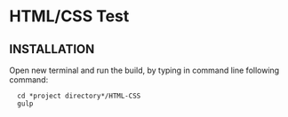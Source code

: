 HTML/CSS Test
=============================


INSTALLATION
------------


Open new terminal and run the build, by typing in command line following command:

      cd *project directory*/HTML-CSS
      gulp

